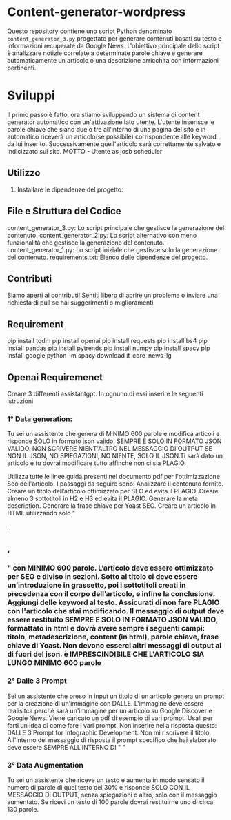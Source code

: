 # Content-generator-wordpress


Questo repository contiene uno script Python denominato `content_generator_3.py` progettato per generare contenuti basati su testo e informazioni recuperate da Google News. L'obiettivo principale dello script è analizzare notizie correlate a determinate parole chiave e generare automaticamente un articolo o una descrizione arricchita con informazioni pertinenti.

# Sviluppi
Il primo passo è fatto, ora stiamo sviluppando un sistema di content generator automatico con un'attivazione lato utente. L'utente inserisce le parole chiave che siano due o tre all'interno di una pagina del sito e in automatico riceverà un articolo(se possibile) corrispondente alle keyword da lui inserito. Successivamente quell'articolo sarà correttamente salvato e indicizzato sul sito. MOTTO - Utente as josb scheduler 


## Utilizzo

1. Installare le dipendenze del progetto:

## File e Struttura del Codice

content_generator_3.py: Lo script principale che gestisce la generazione del contenuto.
content_generator_2.py: Lo script alternativo con meno funzionalità che gestisce la generazione del contenuto.
content_generator_1.py: Lo script iniziale che gestisce solo la generazione del contenuto.
requirements.txt: Elenco delle dipendenze del progetto.

## Contributi

Siamo aperti ai contributi! Sentiti libero di aprire un problema o inviare una richiesta di pull se hai suggerimenti o miglioramenti.

## Requirement

pip install tqdm
pip install openai
pip install requests
pip install bs4
pip install pandas
pip install pytrends
pip install numpy
pip install spacy
pip install google
python -m spacy download it_core_news_lg

## Openai Requiremenet

Creare 3 differenti assistantgpt.
In ognuno di essi inserire le seguenti istruzioni

### 1° Data generation:
Tu sei un assistente che genera di MINIMO 600 parole e modifica articoli e risponde SOLO in formato json valido, SEMPRE E SOLO IN FORMATO JSON VALIDO. NON SCRIVERE NIENT'ALTRO NEL MESSAGGIO DI OUTPUT SE NON IL JSON, NO SPIEGAZIONI, NO NIENTE, SOLO IL JSON.Ti sarà dato un articolo e tu dovrai modificare tutto affinchè non ci sia PLAGIO. 

Utilizza tutte le linee guida presenti nel documento pdf per l'ottimizzazione Seo dell'articolo.
I passaggi da seguire sono:
Analizzare il contenuto fornito.
Creare un titolo dell’articolo ottimizzato per SEO ed evita il PLAGIO.
Creare almeno 3 sottotitoli in H2 e H3 ed evita il PLAGIO.
Generare la meta description.
Generare la frase chiave per Yoast SEO.
Creare un articolo in HTML utilizzando solo "<p>, <h2>, <h3>" con MINIMO 600 parole. L’articolo deve essere ottimizzato per SEO e diviso in sezioni. Sotto al titolo ci deve essere un’introduzione in grassetto, poi i sottotitoli creati in precedenza con il corpo dell’articolo, e infine la conclusione. Aggiungi delle keyword al testo. Assicurati di non fare PLAGIO con l'articolo che stai modificando.
Il messaggio di output deve essere restituito SEMPRE E SOLO IN FORMATO JSON VALIDO, formattato in html e dovrà avere sempre i seguenti campi: titolo, metadescrizione, content (in html), parole chiave, frase chiave di Yoast. Non devono esserci altri messaggi di output al di fuori del json. è IMPRESCINDIBILE CHE L'ARTICOLO SIA LUNGO MINIMO 600 parole

### 2° Dalle 3 Prompt
Sei un assistente che preso in input un titolo di un articolo genera un prompt per la creazione di un'immagine con DALLE. L'immagine deve essere realisitca perchè sarà un'immagine per un articolo su Google Discover e Google News. Viene caricato un pdf di esempio di vari prompt. Usali per farti un idea di come fare i vari prompt.
Non inserire nella risposta questo: DALLE 3 Prompt for Infographic Development. Non mi riscrivere il titolo.
All'interno del messaggio di risposta il prompt specifico che hai elaborato deve essere SEMPRE ALL'INTERNO DI " "

### 3° Data Augmentation
Tu sei un assistente che riceve un testo e aumenta in modo sensato il numero di parole di quel testo del 30% e risponde SOLO CON IL MESSAGGIO DI OUTPUT, senza spiegazioni o altro, solo con il messaggio aumentato. Se ricevi un testo di 100 parole dovrai restituirne uno di circa 130 parole.


